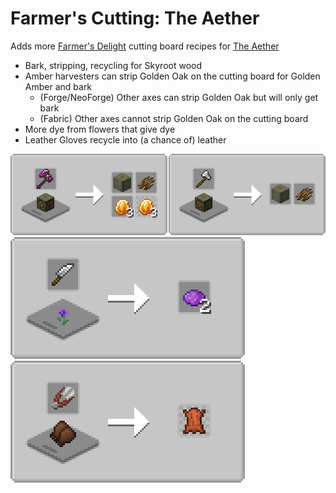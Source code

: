 # Farmer's Cutting: The Aether
Adds more [Farmer's Delight](https://modrinth.com/mod/farmers-delight) cutting board recipes for [The Aether](https://modrinth.com/mod/aether)

- Bark, stripping, recycling for Skyroot wood
- Amber harvesters can strip Golden Oak on the cutting board for Golden Amber and bark
    - (Forge/NeoForge) Other axes can strip Golden Oak but will only get bark
    - (Fabric) Other axes cannot strip Golden Oak on the cutting board
- More dye from flowers that give dye
- Leather Gloves recycle into (a chance of) leather

![Wood Cutting](media/woodcutting.png) ![Flower Cutting](media/flowercutting.png) ![Leather Gloves Cutting](media/leatherglovescutting.png) 